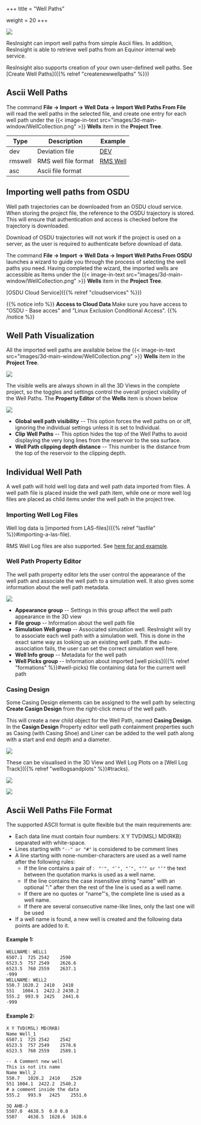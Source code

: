 +++
title = "Well Paths"

weight = 20
+++

![](/images/3d-main-window/ResInsight_WellPathWithSimulationWell.png)

ResInsight can import well paths from simple Ascii files. 
In addition, ResInsight is able to retrieve well paths from an Equinor internal web service.

ResInsight also supports creation of your own user-defined well paths. See [Create Well Paths]({{% relref "createnewwellpaths" %}})

## Ascii Well Paths

The command **File -> Import -> Well Data -> Import Well Paths From File** will read the well paths in the selected file, and create one entry for each well path under the {{< image-in-text src="images/3d-main-window/WellCollection.png" >}} **Wells** item in the **Project Tree**. 

|Type|Description|Example|
|----|-----------|-------|
|dev | Deviation file|[DEV](https://github.com/OPM/ResInsight/blob/dev/TestModels/TEST10K_FLT_LGR_NNC/wellpath_a.dev)
|rmswell | RMS well file format|[RMS Well](https://github.com/OPM/ResInsight/blob/dev/ApplicationLibCode/UnitTests/TestData/RifRmsWellPathReader/55_33-1.rmswell)|
|asc | Ascii file format|

## Importing well paths from OSDU

Well path trajectories can be downloaded from an OSDU cloud service. When storing the project file, the reference to the OSDU trajectory is stored. This will ensure that authentication and access is checked before the trajectory is downloaded.

Download of OSDU trajectories will not work if the project is used on a server, as the user is required to authenticate before download of data.

The command **File -> Import -> Well Data -> Import Well Paths From OSDU** launches a wizard to guide you through the process of selecting the well paths you need.
Having completed the wizard, the imported wells are accessible as Items under the {{< image-in-text src="images/3d-main-window/WellCollection.png" >}} **Wells** item in the **Project Tree**.

[OSDU Cloud Service]({{% relref "cloudservices" %}})

{{% notice info %}}
<strong>Access to Cloud Data </strong>
Make sure you have access to "OSDU - Base acces" and "Linux Exclusion Conditional Access".
{{% /notice %}}

## Well Path Visualization

All the imported well paths are available below the {{< image-in-text src="images/3d-main-window/WellCollection.png" >}} **Wells** item in the **Project Tree**. 

![](/images/3d-main-window/WellsInTree.png)

The visible wells are always shown in all the 3D Views in the complete project, so the toggles and settings control the overall project visibility of the Well Paths. The **Property Editor** of the **Wells** item is shown below 

![](/images/3d-main-window/WellPathCollectionProperties.png)

- **Global well path visibility** -- This option forces the well paths on or off, ignoring the individual settings unless it is set to Individual.
- **Clip Well Paths** -- This option hides the top of the Well Paths to avoid displaying the very long lines from the reservoir to the sea surface.
- **Well Path clipping depth distance** -- This number is the distance from the top of the reservoir to the clipping depth.

## Individual Well Path
A well path will hold well log data and well path data imported from files. A well path file is placed inside the well path item, while one or more well log files are placed as child items under the well path in the project tree.

### Importing Well Log Files
Well log data is [imported from LAS-files]({{% relref "lasfile" %}}#importing-a-las-file).

RMS Well Log files are also supported. See [here for and example](https://github.com/OPM/ResInsight/blob/dev/ApplicationLibCode/UnitTests/TestData/RifRmsWellPathReader/55_33-1.rmswell).

### Well Path Property Editor
The well path property editor lets the user control the appearance of the well path and associate the well path to a simulation well. It also gives some information about the well path metadata.

![](/images/3d-main-window/WellPathPropertyEditor.png)

- **Appearance group** -- Settings in this group affect the well path appearance in the 3D view
- **File group** -- Information about the well path file
- **Simulation Well group** -- Associated simulation well. ResInsight will try to associate each well path with a simulation well. This is done in the exact same way as looking up an existing well path. If the auto-association fails, the user can set the correct simulation well here.
- **Well Info group** -- Metadata for the well path
- **Well Picks group** -- Information about imported [well picks]({{% relref "formations" %}}#well-picks) file containing data for the current well path

### Casing Design
Some Casing Design elements can be assigned to the well path by selecting **Create Casign Design** from the right-click menu of the well path.

This will create a new child object for the Well Path, named **Casing Design**. In the **Casign Design** Property editor 
well path containment properties such as Casing (with Casing Shoe) and Liner can be added to the well path along with a start and end depth and a diameter. 

![](/images/3d-main-window/CasignDesign.png)

These can be visualised in the 3D View and Well Log Plots on a [Well Log Track]({{% relref "welllogsandplots" %}}#tracks).

![](/images/3d-main-window/CasignDesign3D.png) 

![](/images/3d-main-window/CasignDesignPlot.png)


## Ascii Well Paths File Format
The supported ASCII format is quite flexible but the main requirements are: 

- Each data line must contain four numbers: X Y TVD(MSL) MD(RKB) separated with white-space.
- Lines starting with `"--" or "#"` is considered to be comment lines
- A line starting with none-number-characters are used as a well name after the following rules:
  - If the line contains a pair of : ```  "'", "`", "´", "’" or "‘" ``` the text between the quotation marks is used as a well name.
  - If the line contains the case insensitive string "name" with an optional ":" after then the rest of the line is used as a well name. 
  - If there are no quotes or "name"'s, the complete line is used as a well name.
  - If there are several consecutive name-like lines, only the last one will be used 
- If a well name is found, a new well is created and the following data points are added to it.

#### Example 1:
```txt
WELLNAME: WELL1
6507.1	725	2542	2590
6523.5	757	2549	2626.6
6523.5	760	2559	2637.1
-999
WELLNAME: WELL2
550.7 1020.2  2410   2410
551   1004.1  2422.2 2430.2
555.2  993.9  2425   2441.6
-999
```

#### Example 2:
```txt
X Y TVD(MSL) MD(RKB)
Name Well_1
6507.1	725	2542	2542
6523.5	757	2549	2578.6
6523.5	760	2559	2589.1

-- A Comment new well
This is not its name
Name Well_2
550.7	1020.2	2410	2520
551	1004.1	2422.2	2540.2
# a comment inside the data 
555.2	993.9	2425	2551.6

3Q AHB-J
5507.0	4638.5	0.0	0.0
5507	4638.5	1628.6	1628.6
```
